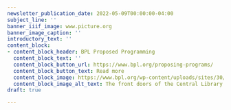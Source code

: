 ```yaml
---
newsletter_publication_date: 2022-05-09T00:00:00-04:00
subject_line: ''
banner_iiif_image: www.picture.org
banner_image_caption: ''
introductory_text: ''
content_block:
- content_block_header: BPL Proposed Programming
  content_block_text: ''
  content_block_button_url: https://www.bpl.org/proposing-programs/
  content_block_button_text: Read more
  content_block_image: https://www.bpl.org/wp-content/uploads/sites/30/2022/04/BPL-Doors-Johnson-1-670x447.jpg
  content_block_image_alt_text: The front doors of the Central Library in Copley Square
draft: true

---
```

